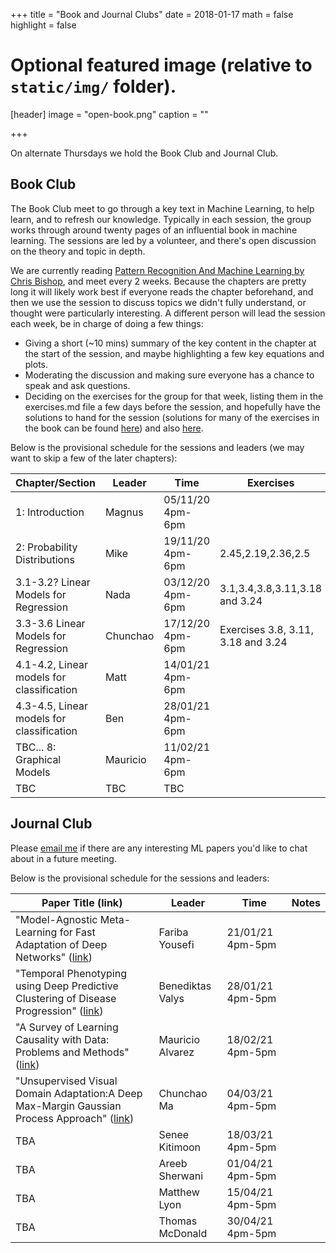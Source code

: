 +++
title = "Book and Journal Clubs"
date = 2018-01-17
math = false
highlight = false

# Optional featured image (relative to `static/img/` folder).
[header]
image = "open-book.png"
caption = ""

+++

On alternate Thursdays we hold the Book Club and Journal Club.

Book Club
---------

The Book Club meet to go through a key text in Machine Learning, to help learn, and to refresh our knowledge. Typically in each session, the group works through around twenty pages of an influential book in machine learning. The sessions are led by a volunteer, and there's open discussion on the theory and topic in depth.

We are currently reading [Pattern Recognition And Machine Learning by Chris Bishop](http://www.cs.man.ac.uk/~fumie/tmp/bishop.pdf), and meet every 2 weeks. Because the chapters are pretty long it will likely work best if everyone reads the chapter beforehand, and then we use the session to discuss topics we didn't fully understand, or thought were particularly interesting. A different person will lead the session each week, be in charge of doing a few things:

- Giving a short (~10 mins) summary of the key content in the chapter at the start of the session, and maybe highlighting a few key equations and plots.
- Moderating the discussion and making sure everyone has a chance to speak and ask questions.
- Deciding on the exercises for the group for that week, listing them in the exercises.md file a few days before the session, and hopefully have the solutions to hand for the session (solutions for many of the exercises in the book can be found [here](https://www.microsoft.com/en-us/research/wp-content/uploads/2016/05/prml-web-sol-2009-09-08.pdf)) and also [here](https://github.com/zhengqigao/PRML-Solution-Manual). 
 
Below is the provisional schedule for the sessions and leaders (we may want to skip a few of the later chapters): 

| Chapter/Section                     | Leader   | Time             | Exercises    | Answers  |
| ----------------------------------- | -------- | ---------------- |--------------|----------|
| 1: Introduction                     | Magnus   | 05/11/20 4pm-6pm |              |          |
| 2: Probability Distributions        | Mike     | 19/11/20 4pm-6pm | 2.45,2.19,2.36,2.5  | [Magnus'](https://raw.githubusercontent.com/SheffieldMLNet/sheffieldmlnet.github.io/source/content/bookclub/magnus_week_2.pdf) |              |          |
| 3.1-3.2? Linear Models for Regression  | Nada   | 03/12/20 4pm-6pm | 3.1,3.4,3.8,3.11,3.18 and 3.24 |          |
| 3.3-3.6 Linear Models for Regression | Chunchao | 17/12/20 4pm-6pm | Exercises 3.8, 3.11, 3.18 and 3.24  |          |
| 4.1-4.2, Linear models for classification  | Matt     | 14/01/21 4pm-6pm |              |          |
| 4.3-4.5, Linear models for classification  | Ben      | 28/01/21 4pm-6pm |              |          |
| TBC... 8: Graphical Models      | Mauricio | 11/02/21 4pm-6pm |              |          |
| TBC                                 | TBC      | TBC              |              |          |

Journal Club
------------

Please [email me](mailto:m.t.smith@sheffield.ac.uk) if there are any interesting ML papers you'd like to chat about in a future meeting.

Below is the provisional schedule for the sessions and leaders: 

| Paper Title (link) | Leader | Time | Notes |
| ------------------ | ------ | ---- |-------|
|"Model-Agnostic Meta-Learning for Fast Adaptation of Deep Networks" ([link](https://arxiv.org/pdf/1703.03400.pdf)) | Fariba Yousefi | 21/01/21 4pm-5pm | |
|"Temporal Phenotyping using Deep Predictive Clustering of Disease Progression" ([link](https://arxiv.org/pdf/2006.08600.pdf)) | Benediktas Valys | 28/01/21 4pm-5pm | |
|"A Survey of Learning Causality with Data: Problems and Methods" ([link](https://arxiv.org/pdf/1809.09337.pdf)) | Mauricio Alvarez|18/02/21 4pm-5pm| |
|"Unsupervised Visual Domain Adaptation:A Deep Max-Margin Gaussian Process Approach" ([link](https://openaccess.thecvf.com/content_CVPR_2019/papers/Kim_Unsupervised_Visual_Domain_Adaptation_A_Deep_Max-Margin_Gaussian_Process_Approach_CVPR_2019_paper.pdf))| Chunchao Ma|04/03/21 4pm-5pm| |
| TBA |Senee Kitimoon|18/03/21 4pm-5pm| |
| TBA |Areeb Sherwani|01/04/21 4pm-5pm| |
| TBA| Matthew Lyon  |15/04/21 4pm-5pm| |
| TBA |Thomas McDonald|30/04/21 4pm-5pm| |

